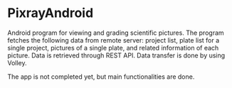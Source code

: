 # PixrayAndroid
Android program for viewing and grading scientific pictures. 
The program fetches the following data from remote server: 
project list, plate list for a single project, pictures of a single plate, and related information of each picture. 
Data is retrieved through REST API. Data transfer is done by using Volley.

The app is not completed yet, but main functionalities are done.
